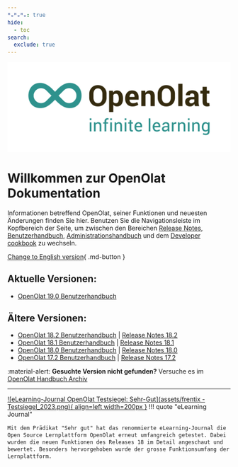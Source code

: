 ```yaml
---
ᴴₒᴴₒᴴₒ: true
hide:
  - toc
search:
  exclude: true
---
```

![Logo: OpenOlat – infinite learning](assets/OpenOlat_Logo_claim_RGB.png)

# Willkommen zur OpenOlat Dokumentation

Informationen betreffend OpenOlat, seiner Funktionen und neuesten Änderungen finden Sie hier. Benutzen Sie die Navigationsleiste im Kopfbereich der Seite, um zwischen den Bereichen [Release Notes](release_notes/), [Benutzerhandbuch](manual_user/), [Administrationshandbuch](manual_admin/) und dem [Developer cookbook](manual_dev/) zu wechseln.

[Change to English version](/){ .md-button }

## Aktuelle Versionen:

- [OpenOlat 19.0 Benutzerhandbuch](manual_user/general/) <!--| [Release Notes 19.0](release_notes/Release_notes_19.0.de.md) -->

## Ältere Versionen:

- [OpenOlat 18.2 Benutzerhandbuch](/archive_mkdocs/18.2/de/manual_user/general/) | [Release Notes 18.2](release_notes/Release_notes_18.2.de.md)
- [OpenOlat 18.1 Benutzerhandbuch](/archive_mkdocs/18.1/de/manual_user/general/) | [Release Notes 18.1](release_notes/Release_notes_18.1.de.md)
- [OpenOlat 18.0 Benutzerhandbuch](/archive_mkdocs/18.0/de/manual_user/general/) | [Release Notes 18.0](release_notes/Release_notes_18.0.de.md)
- [OpenOlat 17.2 Benutzerhandbuch](/archive_mkdocs/17.2/de/manual_user/general/) | [Release Notes 17.2](release_notes/Release_notes_17.2.de.md)

:material-alert: **Gesuchte Version nicht gefunden?** Versuche es im [OpenOlat Handbuch Archiv](archive.de.md)

***

[![eLearning-Journal OpenOlat Testsiegel: Sehr-Gut](assets/frentix - Testsiegel_2023.png){ align=left width=200px }](assets/eLJ32023_TEST_Frentix.pdf)
!!! quote "eLearning Journal"

	Mit dem Prädikat "Sehr gut" hat das renommierte eLearning-Journal die Open Source Lernplattform OpenOlat erneut umfangreich getestet. Dabei wurden die neuen Funktionen des Releases 18 im Detail angeschaut und bewertet. Besonders hervorgehoben wurde der grosse Funktionsumfang der Lernplattform.